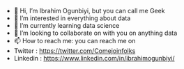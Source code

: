 - 👋 Hi, I’m Ibrahim Ogunbiyi, but you can call me Geek
- 👀 I’m interested in everything about data
- 🌱 I’m currently learning data science
- 💞️ I’m looking to collaborate on with you on anything data
- 📫 How to reach me: you can reach me on
- Twitter : https://twitter.com/Comejoinfolks
- Linkedin : https://www.linkedin.com/in/ibrahimogunbiyi/

